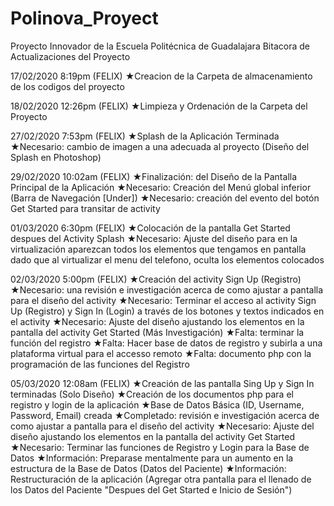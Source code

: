 ﻿# Polinova_Proyect
Proyecto Innovador de la Escuela Politécnica de Guadalajara
Bitacora de Actualizaciones del Proyecto

17/02/2020 8:19pm (FELIX)
★Creacion de la Carpeta de almacenamiento de los codigos del proyecto

18/02/2020 12:26pm (FELIX)
★Limpieza y Ordenación de la Carpeta del Proyecto

27/02/2020 7:53pm (FELIX)
★Splash de la Aplicación Terminada
★Necesario: cambio de imagen a una adecuada al proyecto (Diseño del Splash en Photoshop)

29/02/2020 10:02am (FELIX)
★Finalización: del Diseño de la Pantalla Principal de la Aplicación
★Necesario: Creación del Menú global inferior (Barra de Navegación [Under])
★Necesario: creación del evento del botón Get Started para transitar de activity

01/03/2020 6:30pm (FELIX)
★Colocación de la pantalla Get Started despues del Activity Splash
★Necesario: Ajuste del diseño para en la virtualización aparezcan todos los elementos
 que tengamos en pantalla dado que al virtualizar el menu del telefono, oculta los elementos
 colocados

02/03/2020 5:00pm (FELIX)
★Creación del activity Sign Up (Registro)
★Necesario: una revisión e investigación acerca de como ajustar a pantalla para el diseño
 del activity
★Necesario: Terminar el acceso al activity Sign Up (Registro) y Sign In (Login) a través de los 
 botones y textos indicados en el activity
★Necesario: Ajuste del diseño ajustando los elementos en la pantalla del activity Get Started
 (Más Investigación)
★Falta: terminar la función del registro
★Falta: Hacer base de datos de registro y subirla a una plataforma virtual para el accesso remoto
★Falta: documento php con la programación de las funciones del Registro 

05/03/2020 12:08am (FELIX)
★Creación de las pantalla Sing Up y Sign In terminadas (Solo Diseño)
★Creación de los documentos php para el registro y login de la aplicación
★Base de Datos Básica (ID, Username, Password, Email) creada
★Completado: revisión e investigación acerca de como ajustar a pantalla para el diseño
	     del activity
★Necesario: Ajuste del diseño ajustando los elementos en la pantalla del activity Get Started
★Necesario: Terminar las funciones de Registro y Login para la Base de Datos
★Información: Preparase mentalmente para un aumento en la estructura de la Base de Datos
	      (Datos del Paciente)
★Información: Restructuración de la aplicación (Agregar otra pantalla para el llenado de los 
	      Datos del Paciente "Despues del Get Started e Inicio de Sesión")